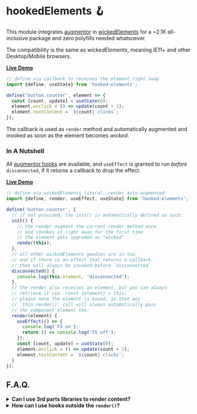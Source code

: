# hookedElements 🪝

This module integrates [augmentor](https://github.com/WebReflection/augmentor#readme) in [wickedElements](https://github.com/WebReflection/wicked-elements#readme) for a ~2.1K all-inclusive package and zero polyfills needed whatsoever.

The compatibility is the same as _wickedElements_, meaning IE11+ and other Desktop/Mobile browsers.

**[Live Demo](https://codepen.io/WebReflection/pen/JjdGjOM)**

```js
// define via callback to receives the element right away
import {define, useState} from 'hooked-elements';

define('button.counter', element => {
  const [count, update] = useState(0);
  element.onclick = () => update(count + 1);
  element.textContent = `${count} clicks`;
});
```

The callback is used as `render` method and automatically augmented and invoked as soon as the element becomes _wicked_.


### In A Nutshell

All [augmentor hooks](https://github.com/WebReflection/augmentor#available-hooks) are available, and `useEffect` is granted to run *before* `disconnected`, if it returns a callback to drop the effect.

**[Live Demo](https://codepen.io/WebReflection/pen/mdJVERz)**

```js
// define via wickedElements literal, render auto-augmented
import {define, render, useEffect, useState} from 'hooked-elements';

define('button.counter', {
  // if not provided, the init() is automatically defined as such:
  init() {
    // the render augment the current render method once
    // and invokes it right away for the first time
    // the element gets upgraded as "wicked"
    render(this);
  },
  // all other wickedElements goodies are in too,
  // and if there is an effect that returns a callback,
  // that will always be invoked before `disconnected`
  disconnected() {
    console.log(this.element, 'disconnected');
  },
  // the render also receives an element, but you can always
  // retrieve it via `const {element} = this;`
  // please note the element is bound, so that any
  // `this.render()` call will always automatically pass
  // the component element too.
  render(element) {
    useEffect(() => {
      console.log('FX on');
      return () => console.log('FX off');
    });
    const [count, update] = useState(0);
    element.onclick = () => update(count + 1);
    element.textContent = `${count} clicks`;
  }
});
```


## F.A.Q.

<details>
  <summary>
    <strong>Can I use 3rd parts libraries to render content?</strong>
  </summary>
  <div>

  Sure thing! Following a <a href="https://github.com/WebReflection/lighterhtml#readme">lighterhtml</a> integration example, also <a href="https://codepen.io/WebReflection/pen/qBdOzWj?editors=0010">live in CodePen</a>:

**[Live Demo](https://codepen.io/WebReflection/pen/eYNJzeg)**

```js
import {render, html, svg} from 'lighterhtml';

const LighterHTML = {
  html() { return render(this.element, html.apply(null, arguments)); },
  svg() { return render(this.element, svg.apply(null, arguments)); }
};

import {define, useState} from 'hooked-elements';

define('button.counter', {
  ...LighterHTML,
  render(element) {
    const [count, update] = useState(1);
    element.onclick = () => update(count + 1);
    this.html`Hello 👋 <strong>${count}</strong> times!`;
  }
});
```
  </div>
</details>

<details>
  <summary>
    <strong>How can I use hooks outside the <code>render()</code>?</strong>
  </summary>
  <div>

  While the `render()` is the only augmented callback, as hooks changes are usually reflected through the UI, you can compose hooks outside the `render` method, or assign their state without any issue within such method.

**[Live Demo](https://codepen.io/WebReflection/pen/JjdGKmL)**

```js
// define via wickedElements literal, render auto-augmented
import {define, useState} from 'hooked-elements';

define('button.counter', {
  render(element) {
    // assign the current counter state
    this.countState = useState(0);

    // use only what you need in here
    const [count] = this.countState;
    element.textContent = `${count} clicks`;
  },

  // handle clicks through such state
  onClick() {
    const [count, update] = this.countState;
    update(count + 1);
  }
});
```

  Simply remember that a wicked component is unreachable, unless exposed otherwise, so that it's always safe to assign at runtime any property to it (it's just an object literal, after all 😉).

  </div>
</details>

